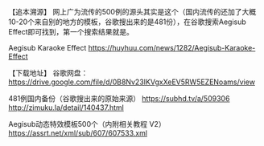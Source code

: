【追本溯源】
网上广为流传的500例的源头其实是这个（国内流传的还加了大概10-20个来自别的地方的模板，谷歌搜出来的是481份），在谷歌搜索Aegisub Effect即可找到，第一个搜索结果就是。

Aegisub Karaoke Effect
https://huyhuu.com/news/1282/Aegisub-Karaoke-Effect

【下载地址】
谷歌网盘：https://drive.google.com/file/d/0B8Nv23IKVgxXeEV5RW5EZENoams/view

481例国内备份（谷歌搜出来的原始来源）
https://subhd.tv/a/509306
http://zimuku.la/detail/140437.html

Aegisub动态特效模板500个（内附相关教程 V2）https://assrt.net/xml/sub/607/607533.xml
